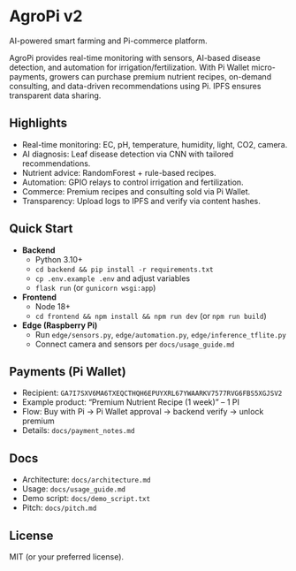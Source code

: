 # AgroPi v2
AI-powered smart farming and Pi-commerce platform.

AgroPi provides real-time monitoring with sensors, AI-based disease detection, and automation for irrigation/fertilization. With Pi Wallet micro-payments, growers can purchase premium nutrient recipes, on-demand consulting, and data-driven recommendations using Pi. IPFS ensures transparent data sharing.

## Highlights
- Real-time monitoring: EC, pH, temperature, humidity, light, CO2, camera.
- AI diagnosis: Leaf disease detection via CNN with tailored recommendations.
- Nutrient advice: RandomForest + rule-based recipes.
- Automation: GPIO relays to control irrigation and fertilization.
- Commerce: Premium recipes and consulting sold via Pi Wallet.
- Transparency: Upload logs to IPFS and verify via content hashes.

## Quick Start
- **Backend**
  - Python 3.10+
  - `cd backend && pip install -r requirements.txt`
  - `cp .env.example .env` and adjust variables
  - `flask run` (or `gunicorn wsgi:app`)
- **Frontend**
  - Node 18+
  - `cd frontend && npm install && npm run dev` (or `npm run build`)
- **Edge (Raspberry Pi)**
  - Run `edge/sensors.py`, `edge/automation.py`, `edge/inference_tflite.py`
  - Connect camera and sensors per `docs/usage_guide.md`

## Payments (Pi Wallet)
- Recipient: `GA7I7SXV6MA6TXEQCTHQH6EPUYXRL67YWAARKV7577RVG6FBS5XGJSV2`
- Example product: “Premium Nutrient Recipe (1 week)” – 1 PI
- Flow: Buy with Pi → Pi Wallet approval → backend verify → unlock premium
- Details: `docs/payment_notes.md`

## Docs
- Architecture: `docs/architecture.md`
- Usage: `docs/usage_guide.md`
- Demo script: `docs/demo_script.txt`
- Pitch: `docs/pitch.md`

## License
MIT (or your preferred license).
